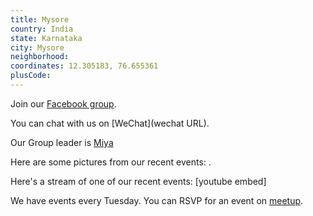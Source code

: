 ```yaml
---
title: Mysore
country: India
state: Karnataka
city: Mysore
neighborhood: 
coordinates: 12.305183, 76.655361
plusCode:
---
```

Join our [Facebook group](https://www.facebook.com/groups/free.code.camp.mysore).

You can chat with us on [WeChat](wechat URL).

Our Group leader is [Miya](freecodecamp.org/miya)

Here are some pictures from our recent events:
![]().

Here's a stream of one of our recent events:
[youtube embed]

We have events every Tuesday. You can RSVP for an event on [meetup](meetupurl).
